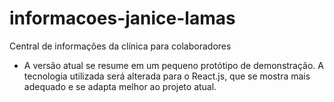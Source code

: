 # informacoes-janice-lamas
 Central de informações da clínica para colaboradores

* A versão atual se resume em um pequeno protótipo de demonstração. A tecnologia utilizada será alterada para o React.js, que se mostra mais adequado e se adapta melhor ao projeto atual.